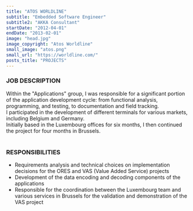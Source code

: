 ```yaml
---
title: "ATOS WORLDLINE"
subtitle: "Embedded Software Engineer"
subtitle2: "AKKA Consultant"
startDate: "2012-04-01"
endDate: "2013-02-01"
image: "head.jpg"
image_copyright: "Atos Worldline"
small_image: "atos.png"
small_url: "https://worldline.com/"
posts_title: "PROJECTS"
---
```


<h3>JOB DESCRIPTION</h3>
Within the "Applications" group, I was responsible for a significant portion of the application development cycle: from functional analysis, programming, and testing, to documentation and field tracking.<br>
I participated in the development of different terminals for various markets, including Belgium and Germany.<br>
Initially based in the Luxembourg offices for six months, I then continued the project for four months in Brussels.<br>
<br>

<h3>RESPONSIBILITIES</h3>
<ul>
<li>Requirements analysis and technical choices on implementation decisions for the ORES and VAS (Value Added Service) projects</li>
<li>Development of the data encoding and decoding components of the applications</li>
<li>Responsible for the coordination between the Luxembourg team and various services in Brussels for the validation and demonstration of the VAS project</li>
</ul>

